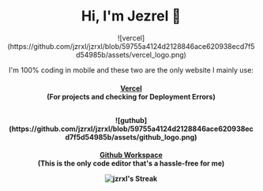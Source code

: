 <div align="center">
 <h1 align="center">Hi, I'm Jezrel 👋</h1>

 <p align="center"> ![vercel](https://github.com/jzrxl/jzrxl/blob/59755a4124d2128846ace620938ecd7f5d54985b/assets/vercel_logo.png)
 <p align="center">I'm 100% coding in mobile and these two are the only website I mainly use: <h4> <a href="https://vercel.com">Vercel</a><br> (For projects and checking for Deployment Errors)<br> <br>
 
<p align="center"> ![guthub](https://github.com/jzrxl/jzrxl/blob/59755a4124d2128846ace620938ecd7f5d54985b/assets/github_logo.png) 
 <h4><a href="https://github.dev">Github Workspace</a><br> (This is the only code editor that's a hassle-free for me)
</p>

  

![jzrxl's Streak](https://github-readme-streak-stats.herokuapp.com/?user=jzrxl&theme=merko&hide_border=true)
